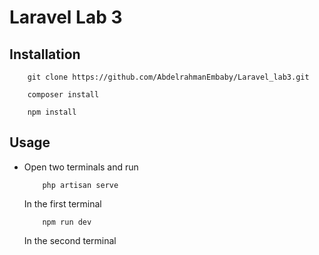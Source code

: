 # Laravel Lab 3

## Installation

```git
    git clone https://github.com/AbdelrahmanEmbaby/Laravel_lab3.git
```

```composer
    composer install
```

```npm
    npm install
```

## Usage

-   Open two terminals and run

    ```
        php artisan serve
    ```
    In the first terminal

    ```
        npm run dev
    ```
    In the second terminal